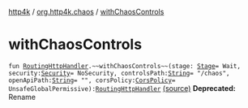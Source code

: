 [http4k](../index.md) / [org.http4k.chaos](index.md) / [withChaosControls](./with-chaos-controls.md)

# withChaosControls

`fun `[`RoutingHttpHandler`](../org.http4k.routing/-routing-http-handler/index.md)`.~~withChaosControls~~(stage: `[`Stage`](-stage.md)` = Wait, security: `[`Security`](../org.http4k.contract/-security/index.md)` = NoSecurity, controlsPath: `[`String`](https://kotlinlang.org/api/latest/jvm/stdlib/kotlin/-string/index.html)` = "/chaos", openApiPath: `[`String`](https://kotlinlang.org/api/latest/jvm/stdlib/kotlin/-string/index.html)` = "", corsPolicy: `[`CorsPolicy`](../org.http4k.filter/-cors-policy/index.md)` = UnsafeGlobalPermissive): `[`RoutingHttpHandler`](../org.http4k.routing/-routing-http-handler/index.md) [(source)](https://github.com/http4k/http4k/blob/master/http4k-testing-chaos/src/main/kotlin/org/http4k/chaos/ChaosEngine.kt#L145)
**Deprecated:** Rename

